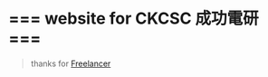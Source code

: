 === website for CKCSC 成功電研 ===
==================================

> thanks for [Freelancer](./THANKS.md)
